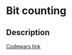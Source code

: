 # Bit counting
## Description
[Codewars link](https://www.codewars.com/kata/526571aae218b8ee490006f4)